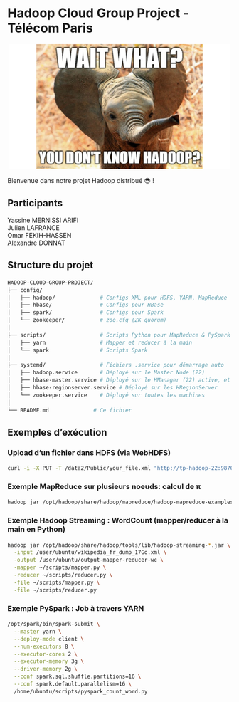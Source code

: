 # Hadoop Cloud Group Project - Télécom Paris

<p align="center">
  <img src="./elephant-hadoop.jpg" alt="WAIT WHAT? YOU DON'T KNOW HADOOP?" width="500"/>
</p>

Bienvenue dans notre projet Hadoop distribué 😎 !

## Participants
Yassine MERNISSI ARIFI <br/>
Julien LAFRANCE <br/>
Omar FEKIH-HASSEN <br/>
Alexandre DONNAT <br/>

## Structure du projet

```bash
HADOOP-CLOUD-GROUP-PROJECT/
├── config/
│   ├── hadoop/              # Configs XML pour HDFS, YARN, MapReduce
│   ├── hbase/               # Configs pour HBase 
│   ├── spark/               # Configs pour Spark
│   └── zookeeper/           # zoo.cfg (ZK quorum)
│
├── scripts/                 # Scripts Python pour MapReduce & PySpark
│   ├── yarn                 # Mapper et reducer à la main
│   └── spark                # Scripts Spark
│
├── systemd/                 # Fichiers .service pour démarrage auto
│   ├── hadoop.service       # Déployé sur le Master Node (22)
│   ├── hbase-master.service # Déployé sur le HManager (22) active, et le HManager standby (9)
│   ├── hbase-regionserver.service # Déployé sur les HRegionServer
│   └── zookeeper.service    # Déployé sur toutes les machines
│
└── README.md              # Ce fichier
```

## Exemples d’exécution

### Upload d’un fichier dans HDFS (via WebHDFS)
```bash
curl -i -X PUT -T /data2/Public/your_file.xml "http://tp-hadoop-22:9870/webhdfs/v1/user/ubuntu/your_file.xml?op=CREATE&overwrite=true&user.name=ubuntu" -L
```

### Exemple MapReduce sur plusieurs noeuds: calcul de π
```bash
hadoop jar /opt/hadoop/share/hadoop/mapreduce/hadoop-mapreduce-examples-*.jar pi 16 1000
```

### Exemple Hadoop Streaming : WordCount (mapper/reducer à la main en Python)
```bash
hadoop jar /opt/hadoop/share/hadoop/tools/lib/hadoop-streaming-*.jar \
  -input /user/ubuntu/wikipedia_fr_dump_17Go.xml \
  -output /user/ubuntu/output-mapper-reducer-wc \
  -mapper ~/scripts/mapper.py \
  -reducer ~/scripts/reducer.py \
  -file ~/scripts/mapper.py \
  -file ~/scripts/reducer.py
```

### Exemple PySpark : Job à travers YARN
```bash
/opt/spark/bin/spark-submit \
  --master yarn \
  --deploy-mode client \
  --num-executors 8 \
  --executor-cores 2 \
  --executor-memory 3g \
  --driver-memory 2g \
  --conf spark.sql.shuffle.partitions=16 \
  --conf spark.default.parallelism=16 \
  /home/ubuntu/scripts/pyspark_count_word.py
```
